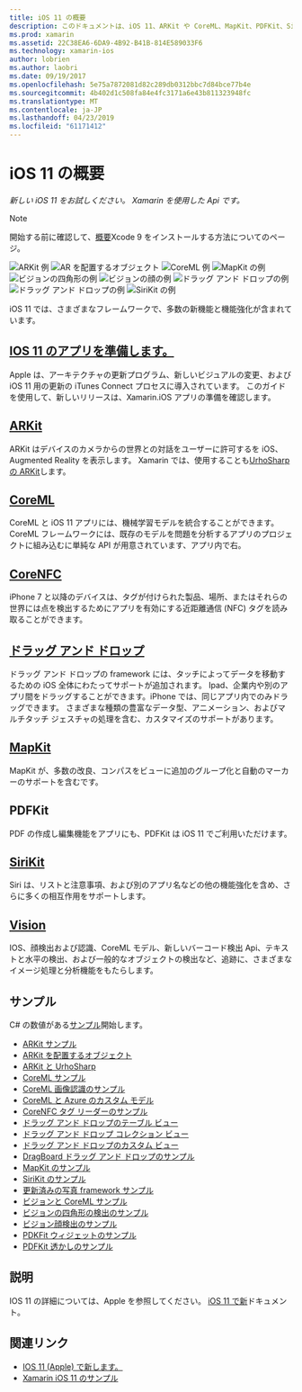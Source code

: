 ```yaml
---
title: iOS 11 の概要
description: このドキュメントは、iOS 11、ARKit や CoreML、MapKit、PDFKit、SiriKit、ビジョン フレームワークなどの機能を記述するさまざまなガイドにリンクしています。
ms.prod: xamarin
ms.assetid: 22C38EA6-6DA9-4B92-B41B-814E589033F6
ms.technology: xamarin-ios
author: lobrien
ms.author: laobri
ms.date: 09/19/2017
ms.openlocfilehash: 5e75a7872081d82c289db0312bbc7d84bce77b4e
ms.sourcegitcommit: 4b402d1c508fa84e4fc3171a6e43b811323948fc
ms.translationtype: MT
ms.contentlocale: ja-JP
ms.lasthandoff: 04/23/2019
ms.locfileid: "61171412"
---
```

# <a name="introduction-to-ios-11"></a>iOS 11 の概要

_新しい iOS 11 をお試しください。 Xamarin を使用した Api です。_

> [!NOTE]
> 開始する前に確認して、[概要](get-started.md)Xcode 9 をインストールする方法についてのページ。

![ARKit 例](images/arkit.png) ![AR を配置するオブジェクト](images/arkit2.png) ![CoreML 例](images/coreml.png) ![MapKit の例](images/mapkit.png) ![ビジョンの四角形の例](images/vision1.png) ![ビジョンの顔の例](images/vision2.png) ![ドラッグ アンド ドロップの例](images/drag-drop.png) ![ドラッグ アンド ドロップの例](images/drag-drop2.png) ![SiriKit の例](images/sirikit.png)

iOS 11 では、さまざまなフレームワークで、多数の新機能と機能強化が含まれています。

## <a name="preparing-your-app-for-ios-11updating-your-appindexmd"></a>[IOS 11 のアプリを準備します。](updating-your-app/index.md)

Apple は、アーキテクチャの更新プログラム、新しいビジュアルの変更、および iOS 11 用の更新の iTunes Connect プロセスに導入されています。 このガイドを使用して、新しいリリースは、Xamarin.iOS アプリの準備を確認します。

## <a name="arkitarkitindexmd"></a>[ARKit](arkit/index.md)

ARKit はデバイスのカメラからの世界との対話をユーザーに許可するを iOS、Augmented Reality を表示します。
Xamarin では、使用することも[UrhoSharp の ARKit](arkit/urhosharp.md)します。

## <a name="coremlcoremlmd"></a>[CoreML](coreml.md)

CoreML と iOS 11 アプリには、機械学習モデルを統合することができます。 CoreML フレームワークには、既存のモデルを問題を分析するアプリのプロジェクトに組み込むに単純な API が用意されています、アプリ内で右。

## <a name="corenfccorenfcmd"></a>[CoreNFC](corenfc.md)

iPhone 7 と以降のデバイスは、タグが付けられた製品、場所、またはそれらの世界には点を検出するためにアプリを有効にする近距離通信 (NFC) タグを読み取ることができます。

## <a name="drag-and-dropdrag-and-dropmd"></a>[ドラッグ アンド ドロップ](drag-and-drop.md)

ドラッグ アンド ドロップの framework には、タッチによってデータを移動するための iOS 全体にわたってサポートが追加されます。 Ipad、企業内や別のアプリ間をドラッグすることができます。iPhone では、同じアプリ内でのみドラッグできます。 さまざまな種類の豊富なデータ型、アニメーション、およびマルチタッチ ジェスチャの処理を含む、カスタマイズのサポートがあります。

## <a name="mapkitmapkitmd"></a>[MapKit](mapkit.md)

MapKit が、多数の改良、コンパスをビューに追加のグループ化と自動のマーカーのサポートを含むです。

## <a name="pdfkit"></a>PDFKit

PDF の作成し編集機能をアプリにも、PDFKit は iOS 11 でご利用いただけます。

## <a name="sirikitsirikitmd"></a>[SiriKit](sirikit.md)

Siri は、リストと注意事項、および別のアプリ名などの他の機能強化を含め、さらに多くの相互作用をサポートします。

## <a name="visionvisionmd"></a>[Vision](vision.md)

IOS、顔検出および認識、CoreML モデル、新しいバーコード検出 Api、テキストと水平の検出、および一般的なオブジェクトの検出など、追跡に、さまざまなイメージ処理と分析機能をもたらします。

## <a name="samples"></a>サンプル

C# の数値がある[サンプル](https://developer.xamarin.com/samples/ios/iOS11/)開始します。

* [ARKit サンプル](https://developer.xamarin.com/samples/monotouch/ios11/ARKitSample/)
* [ARKit を配置するオブジェクト](https://developer.xamarin.com/samples/monotouch/ios11/ARKitPlacingObjects/)
* [ARKit と UrhoSharp](arkit/urhosharp.md)
* [CoreML サンプル](https://developer.xamarin.com/samples/monotouch/ios11/CoreML)
* [CoreML 画像認識のサンプル](https://developer.xamarin.com/samples/monotouch/ios11/CoreMLImageRecognition)
* [CoreML と Azure のカスタム モデル](https://developer.xamarin.com/samples/monotouch/ios11/CoreMLAzureModel)
* [CoreNFC タグ リーダーのサンプル](https://developer.xamarin.com/samples/monotouch/ios11/NFCTagReader/)
* [ドラッグ アンド ドロップのテーブル ビュー](https://developer.xamarin.com/samples/monotouch/ios11/DragAndDropTableView)
* [ドラッグ アンド ドロップ コレクション ビュー](https://developer.xamarin.com/samples/monotouch/ios11/DragAndDropCollectionView)
* [ドラッグ アンド ドロップのカスタム ビュー](https://developer.xamarin.com/samples/monotouch/ios11/DragAndDropCustomView)
* [DragBoard ドラッグ アンド ドロップのサンプル](https://developer.xamarin.com/samples/monotouch/ios11/DragAndDropDragBoard)
* [MapKit のサンプル](https://developer.xamarin.com/samples/monotouch/ios11/MapKitSample)
* [SiriKit のサンプル](https://developer.xamarin.com/samples/monotouch/ios11/SiriKitSample/)
* [更新済みの写真 framework サンプル](https://developer.xamarin.com/samples/monotouch/ios11/SamplePhotoApp/)
* [ビジョンと CoreML サンプル](https://developer.xamarin.com/samples/monotouch/ios11/CoreMLVision)
* [ビジョンの四角形の検出のサンプル](https://developer.xamarin.com/samples/monotouch/ios11/VisionRects)
* [ビジョン顔検出のサンプル](https://developer.xamarin.com/samples/monotouch/ios11/VisionFaces)
* [PDKFit ウィジェットのサンプル](https://developer.xamarin.com/samples/monotouch/ios11/PDFAnnotationWidgetsAdvanced)
* [PDFKit 透かしのサンプル](https://developer.xamarin.com/samples/monotouch/ios11/PDFDocumentWatermark)

## <a name="more-information"></a>説明

IOS 11 の詳細については、Apple を参照してください。 [iOS 11 で新](https://developer.apple.com/ios/)ドキュメント。


## <a name="related-links"></a>関連リンク

- [IOS 11 (Apple) で新します。](https://developer.apple.com/ios/)
- [Xamarin iOS 11 のサンプル](https://developer.xamarin.com/samples/ios/iOS11/)
